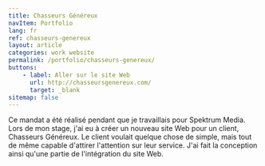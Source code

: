 ```yaml
---
title: Chasseurs Généreux
navItem: Portfolio
lang: fr
ref: chasseurs-genereux
layout: article
categories: work website
permalink: /portfolio/chasseurs-genereux/
buttons:
    - label: Aller sur le site Web
      url: http://chasseursgenereux.com/
      target: _blank
sitemap: false
---
```


Ce mandat a été réalisé pendant que je travaillais pour Spektrum Media. Lors de mon stage, j'ai eu à créer un nouveau site Web pour un client, Chasseurs Généreux. Le client voulait quelque chose de simple, mais tout de même capable d'attirer l'attention sur leur service. J'ai fait la conception ainsi qu'une partie de l'intégration du site Web.